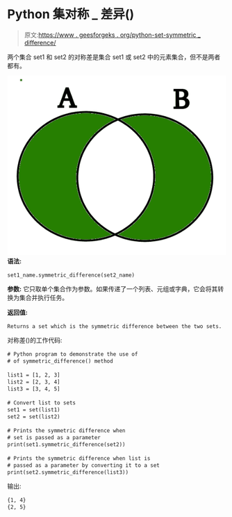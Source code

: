 # Python 集对称 _ 差异()

> 原文:[https://www . geesforgeks . org/python-set-symmetric _ difference/](https://www.geeksforgeeks.org/python-set-symmetric_difference/)

两个集合 set1 和 set2 的对称差是集合 set1 或 set2 中的元素集合，但不是两者都有。

![symmetric-difference](img/c3e23e0627d05f2602f1f7addd425713.png)
**语法:**

```
set1_name.symmetric_difference(set2_name) 
```

**参数:**
它只取单个集合作为参数。如果传递了一个列表、元组或字典，它会将其转换为集合并执行任务。

**返回值:**

```
Returns a set which is the symmetric difference between the two sets. 
```

对称差()的工作代码:

```
# Python program to demonstrate the use of 
# of symmetric_difference() method 

list1 = [1, 2, 3] 
list2 = [2, 3, 4] 
list3 = [3, 4, 5] 

# Convert list to sets
set1 = set(list1) 
set2 = set(list2) 

# Prints the symmetric difference when  
# set is passed as a parameter 
print(set1.symmetric_difference(set2)) 

# Prints the symmetric difference when list is 
# passed as a parameter by converting it to a set
print(set2.symmetric_difference(list3))
```

输出:

```
{1, 4}
{2, 5}

```